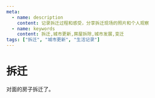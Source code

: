 ```yaml
---
meta:
  - name: description
    content: 记录拆迁过程和感受，分享拆迁现场的照片和个人观察
  - name: keywords
    content: 拆迁,城市更新,房屋拆除,城市发展,变迁
tags: ["拆迁", "城市更新", "生活记录"]
---
```


# 拆迁

对面的房子拆迁了。

<ImgView title="拆迁" url="https://4.z.wiki/autoupload/20240413/BPGV.IMG_1767.HEIC.jpg" />

